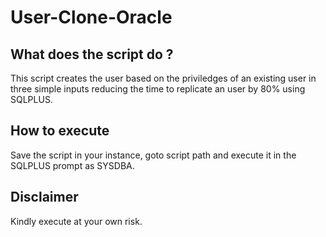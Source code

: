 # User-Clone-Oracle

## What does the script do ?
This script creates the user based on the priviledges of an existing user in three simple inputs reducing the time to replicate an user by 80% using SQLPLUS.

## How to execute
Save the script in your instance, goto script path and execute it in the SQLPLUS prompt as SYSDBA.

## Disclaimer
Kindly execute at your own risk.

